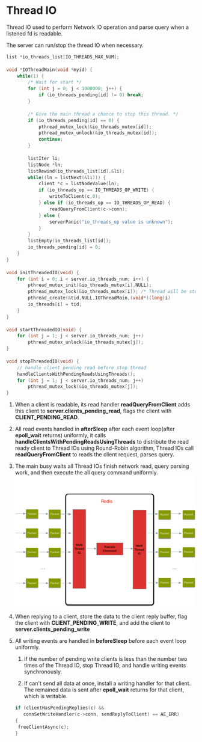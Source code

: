 # Thread IO

Thread IO used to perform Network IO operation and parse query when a listened fd is readable.

The server can run/stop the thread IO when necessary.

```C++
list *io_threads_list[IO_THREADS_MAX_NUM];

void *IOThreadMain(void *myid) {
    while(1) {
        /* Wait for start */
        for (int j = 0; j < 1000000; j++) {
            if (io_threads_pending[id] != 0) break;
        }

        /* Give the main thread a chance to stop this thread. */
        if (io_threads_pending[id] == 0) {
            pthread_mutex_lock(&io_threads_mutex[id]);
            pthread_mutex_unlock(&io_threads_mutex[id]);
            continue;
        }

        listIter li;
        listNode *ln;
        listRewind(io_threads_list[id],&li);
        while((ln = listNext(&li))) {
            client *c = listNodeValue(ln);
            if (io_threads_op == IO_THREADS_OP_WRITE) {
                writeToClient(c,0);
            } else if (io_threads_op == IO_THREADS_OP_READ) {
                readQueryFromClient(c->conn);
            } else {
                serverPanic("io_threads_op value is unknown");
            }
        }
        listEmpty(io_threads_list[id]);
        io_threads_pending[id] = 0;
    }
}

void initThreadedIO(void) {
    for (int i = 0; i < server.io_threads_num; i++) {
        pthread_mutex_init(&io_threads_mutex[i],NULL);
        pthread_mutex_lock(&io_threads_mutex[i]); /* Thread will be stopped. */
        pthread_create(&tid,NULL,IOThreadMain,(void*)(long)i)
        io_threads[i] = tid;
    }
}

void startThreadedIO(void) {
    for (int j = 1; j < server.io_threads_num; j++)
        pthread_mutex_unlock(&io_threads_mutex[j]);
}

void stopThreadedIO(void) {
    // handle client pending read before stop thread
    handleClientsWithPendingReadsUsingThreads();
    for (int j = 1; j < server.io_threads_num; j++)
        pthread_mutex_lock(&io_threads_mutex[j]);
}
```

1. When a client is readable, its read handler **readQueryFromClient** adds this client to **server.clients_pending_read**, flags the client with **CLIENT_PENDING_READ**.

2. All read events handled in **afterSleep** after each event loop(after **epoll_wait** returns) uniformly, it calls **handleClientsWithPendingReadsUsingThreads** to distribute the read ready client to Thread IOs using Round-Robin algorithm, Thread IOs call **readQueryFromClient** to reads the client request, parses query.

3. The main busy waits all Thread IOs finish network read, query parsing work, and then execute the all query command uniformly.
![Thread IO](./Images/thread-io.png)
  

1. When replying to a client, store the data to the client reply buffer, flag the client with **CLIENT_PENDING_WRITE**, and add the client to **server.clients_pending_write**

2. All writing events are handled in **beforeSleep** before each event loop uniformly.

   1. If the number of pending write clients is less than the number two times of the Thread IO, stop Thread IO, and handle writing events synchronously.

   2. If can't send all data at once, install a writing handler for that client. The remained data is sent after **epoll_wait** returns for that client, which is writable.

    ```C++
   if (clientHasPendingReplies(c) &&
       connSetWriteHandler(c->conn, sendReplyToClient) == AE_ERR)
   {
     freeClientAsync(c);
   }
    ```
